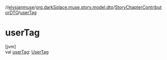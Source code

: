 //[elysianmuse](../../../index.md)/[org.darkSolace.muse.story.model.dto](../index.md)/[StoryChapterContributorDTO](index.md)/[userTag](user-tag.md)

# userTag

[jvm]\
val [userTag](user-tag.md): [UserTag](../../org.darkSolace.muse.user.model/-user-tag/index.md)
